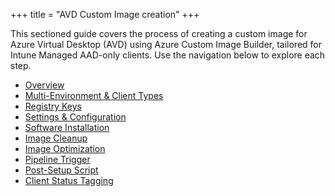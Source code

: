 +++
title = "AVD Custom Image creation"
+++

This sectioned guide covers the process of creating a custom image for Azure Virtual Desktop (AVD) using Azure Custom Image Builder, tailored for Intune Managed AAD-only clients. Use the navigation below to explore each step.

- [Overview](./overview.md)
- [Multi-Environment & Client Types](./multi-environment.md)
- [Registry Keys](./registry-keys.md)
- [Settings & Configuration](./settings.md)
- [Software Installation](./software-installation.md)
- [Image Cleanup](./image-cleanup.md)
- [Image Optimization](./image-optimization.md)
- [Pipeline Trigger](./pipeline-trigger.md)
- [Post-Setup Script](./post-setup.md)
- [Client Status Tagging](./client-status-tagging.md)
